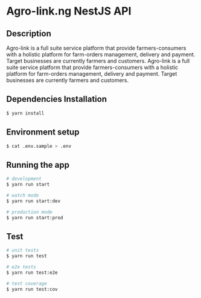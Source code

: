 # Agro-link.ng NestJS API

## Description
Agro-link is a full suite service platform that provide farmers-consumers with a holistic platform for farm-orders management, delivery and payment. Target businesses are currently farmers and customers.
Agro-link is a full suite service platform that provide farmers-consumers with a holistic platform for farm-orders management, delivery and payment. Target businesses are currently farmers and customers.

## Dependencies Installation

```bash
$ yarn install
```

## Environment setup

```bash
$ cat .env.sample > .env
```

## Running the app

```bash
# development
$ yarn run start

# watch mode
$ yarn run start:dev

# production mode
$ yarn run start:prod
```

## Test

```bash
# unit tests
$ yarn run test

# e2e tests
$ yarn run test:e2e

# test coverage
$ yarn run test:cov
```
